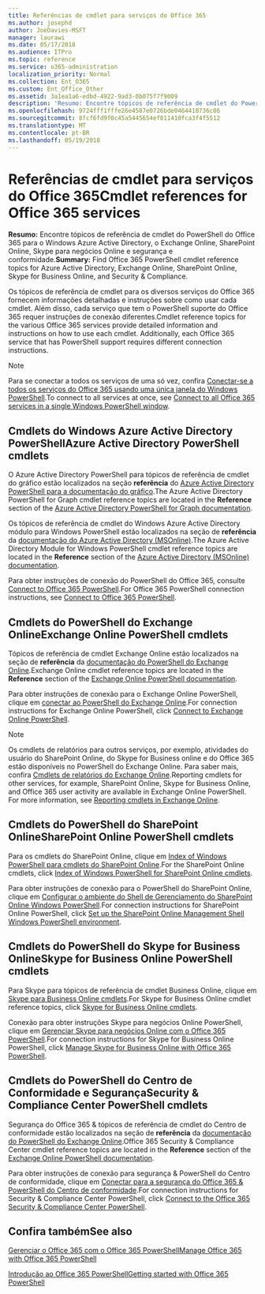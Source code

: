 ```yaml
---
title: Referências de cmdlet para serviços do Office 365
ms.author: josephd
author: JoeDavies-MSFT
manager: laurawi
ms.date: 05/17/2018
ms.audience: ITPro
ms.topic: reference
ms.service: o365-administration
localization_priority: Normal
ms.collection: Ent_O365
ms.custom: Ent_Office_Other
ms.assetid: 3a1ea1a6-edbd-4922-9ad3-0b075f7f9009
description: 'Resumo: Encontre tópicos de referência de cmdlet do PowerShell do Office 365 para o Windows Azure Active Directory, o Exchange Online, SharePoint Online, Skype para negócios Online e segurança e conformidade.'
ms.openlocfilehash: 9724fff1fffe26e4587e0726bde0464410736c86
ms.sourcegitcommit: 8fcf6fd9f0c45a5445654ef811410fca3f4f5512
ms.translationtype: MT
ms.contentlocale: pt-BR
ms.lasthandoff: 05/19/2018
---
```

# <a name="cmdlet-references-for-office-365-services"></a><span data-ttu-id="d64d6-103">Referências de cmdlet para serviços do Office 365</span><span class="sxs-lookup"><span data-stu-id="d64d6-103">Cmdlet references for Office 365 services</span></span>

 <span data-ttu-id="d64d6-104">**Resumo:** Encontre tópicos de referência de cmdlet do PowerShell do Office 365 para o Windows Azure Active Directory, o Exchange Online, SharePoint Online, Skype para negócios Online e segurança e conformidade.</span><span class="sxs-lookup"><span data-stu-id="d64d6-104">**Summary:** Find Office 365 PowerShell cmdlet reference topics for Azure Active Directory, Exchange Online, SharePoint Online, Skype for Business Online, and Security & Compliance.</span></span>
  
<span data-ttu-id="d64d6-p101">Os tópicos de referência de cmdlet para os diversos serviços do Office 365 fornecem informações detalhadas e instruções sobre como usar cada cmdlet. Além disso, cada serviço que tem o PowerShell suporte do Office 365 requer instruções de conexão diferentes.</span><span class="sxs-lookup"><span data-stu-id="d64d6-p101">Cmdlet reference topics for the various Office 365 services provide detailed information and instructions on how to use each cmdlet. Additionally, each Office 365 service that has PowerShell support requires different connection instructions.</span></span>
  
> [!NOTE]
> <span data-ttu-id="d64d6-107">Para se conectar a todos os serviços de uma só vez, confira [Conectar-se a todos os serviços do Office 365 usando uma única janela do Windows PowerShell](connect-to-all-office-365-services-in-a-single-windows-powershell-window.md).</span><span class="sxs-lookup"><span data-stu-id="d64d6-107">To connect to all services at once, see [Connect to all Office 365 services in a single Windows PowerShell window](connect-to-all-office-365-services-in-a-single-windows-powershell-window.md).</span></span> 
  
## <a name="azure-active-directory-powershell-cmdlets"></a><span data-ttu-id="d64d6-108">Cmdlets do Windows Azure Active Directory PowerShell</span><span class="sxs-lookup"><span data-stu-id="d64d6-108">Azure Active Directory PowerShell cmdlets</span></span>

<span data-ttu-id="d64d6-109">O Azure Active Directory PowerShell para tópicos de referência de cmdlet do gráfico estão localizados na seção **referência** do [Azure Active Directory PowerShell para a documentação do gráfico](https://docs.microsoft.com/powershell/azure/active-directory/install-adv2?view=azureadps-2.0).</span><span class="sxs-lookup"><span data-stu-id="d64d6-109">The Azure Active Directory PowerShell for Graph cmdlet reference topics are located in the **Reference** section of the [Azure Active Directory PowerShell for Graph documentation](https://docs.microsoft.com/powershell/azure/active-directory/install-adv2?view=azureadps-2.0).</span></span>

<span data-ttu-id="d64d6-110">Os tópicos de referência de cmdlet do Windows Azure Active Directory módulo para Windows PowerShell estão localizados na seção de **referência** da [documentação do Azure Active Directory (MSOnline)](https://docs.microsoft.com/powershell/azure/active-directory/overview?view=azureadps-1.0).</span><span class="sxs-lookup"><span data-stu-id="d64d6-110">The Azure Active Directory Module for Windows PowerShell cmdlet reference topics are located in the **Reference** section of the [Azure Active Directory (MSOnline) documentation](https://docs.microsoft.com/powershell/azure/active-directory/overview?view=azureadps-1.0).</span></span>

<span data-ttu-id="d64d6-111">Para obter instruções de conexão do PowerShell do Office 365, consulte [Connect to Office 365 PowerShell](connect-to-office-365-powershell.md).</span><span class="sxs-lookup"><span data-stu-id="d64d6-111">For Office 365 PowerShell connection instructions, see [Connect to Office 365 PowerShell](connect-to-office-365-powershell.md).</span></span>
  
## <a name="exchange-online-powershell-cmdlets"></a><span data-ttu-id="d64d6-112">Cmdlets do PowerShell do Exchange Online</span><span class="sxs-lookup"><span data-stu-id="d64d6-112">Exchange Online PowerShell cmdlets</span></span>

<span data-ttu-id="d64d6-113">Tópicos de referência de cmdlet Exchange Online estão localizados na seção de **referência** da [documentação do PowerShell do Exchange Online](https://docs.microsoft.com/powershell/exchange/exchange-online/exchange-online-powershell?view=exchange-ps).</span><span class="sxs-lookup"><span data-stu-id="d64d6-113">Exchange Online cmdlet reference topics are located in the **Reference** section of the [Exchange Online PowerShell documentation](https://docs.microsoft.com/powershell/exchange/exchange-online/exchange-online-powershell?view=exchange-ps).</span></span>
  
<span data-ttu-id="d64d6-114">Para obter instruções de conexão para o Exchange Online PowerShell, clique em [conectar ao PowerShell do Exchange Online](https://go.microsoft.com/fwlink/p/?LinkId=396554).</span><span class="sxs-lookup"><span data-stu-id="d64d6-114">For connection instructions for Exchange Online PowerShell, click [Connect to Exchange Online PowerShell](https://go.microsoft.com/fwlink/p/?LinkId=396554).</span></span>
  
> [!NOTE]
> <span data-ttu-id="d64d6-p102">Os cmdlets de relatórios para outros serviços, por exemplo, atividades do usuário do SharePoint Online, do Skype for Business online e do Office 365 estão disponíveis no PowerShell do Exchange Online. Para saber mais, confira [Cmdlets de relatórios do Exchange Online](https://go.microsoft.com/fwlink/p/?LinkId=691595).</span><span class="sxs-lookup"><span data-stu-id="d64d6-p102">Reporting cmdlets for other services, for example, SharePoint Online, Skype for Business Online, and Office 365 user activity are available in Exchange Online PowerShell. For more information, see [Reporting cmdlets in Exchange Online](https://go.microsoft.com/fwlink/p/?LinkId=691595).</span></span> 
  
## <a name="sharepoint-online-powershell-cmdlets"></a><span data-ttu-id="d64d6-117">Cmdlets do PowerShell do SharePoint Online</span><span class="sxs-lookup"><span data-stu-id="d64d6-117">SharePoint Online PowerShell cmdlets</span></span>

<span data-ttu-id="d64d6-118">Para os cmdlets do SharePoint Online, clique em [Index of Windows PowerShell para cmdlets do SharePoint Online](https://go.microsoft.com/fwlink/p/?LinkId=691476).</span><span class="sxs-lookup"><span data-stu-id="d64d6-118">For the SharePoint Online cmdlets, click [Index of Windows PowerShell for SharePoint Online cmdlets](https://go.microsoft.com/fwlink/p/?LinkId=691476).</span></span>
  
<span data-ttu-id="d64d6-119">Para obter instruções de conexão para o PowerShell do SharePoint Online, clique em [Configurar o ambiente do Shell de Gerenciamento do SharePoint Online Windows PowerShell](https://go.microsoft.com/fwlink/p/?LinkId=691603).</span><span class="sxs-lookup"><span data-stu-id="d64d6-119">For connection instructions for SharePoint Online PowerShell, click [Set up the SharePoint Online Management Shell Windows PowerShell environment](https://go.microsoft.com/fwlink/p/?LinkId=691603).</span></span>
  
## <a name="skype-for-business-online-powershell-cmdlets"></a><span data-ttu-id="d64d6-120">Cmdlets do PowerShell do Skype for Business Online</span><span class="sxs-lookup"><span data-stu-id="d64d6-120">Skype for Business Online PowerShell cmdlets</span></span>

<span data-ttu-id="d64d6-121">Para Skype para tópicos de referência de cmdlet Business Online, clique em [Skype para Business Online cmdlets](https://technet.microsoft.com/library/mt228132.aspx).</span><span class="sxs-lookup"><span data-stu-id="d64d6-121">For Skype for Business Online cmdlet reference topics, click [Skype for Business Online cmdlets](https://technet.microsoft.com/library/mt228132.aspx).</span></span>
  
<span data-ttu-id="d64d6-122">Conexão para obter instruções Skype para negócios Online PowerShell, clique em [Gerenciar Skype para negócios Online com o Office 365 PowerShell](manage-skype-for-business-online-with-office-365-powershell.md).</span><span class="sxs-lookup"><span data-stu-id="d64d6-122">For connection instructions for Skype for Business Online PowerShell, click [Manage Skype for Business Online with Office 365 PowerShell](manage-skype-for-business-online-with-office-365-powershell.md).</span></span>

## <a name="security-amp-compliance-center-powershell-cmdlets"></a><span data-ttu-id="d64d6-123">Cmdlets do PowerShell do Centro de Conformidade e Segurança</span><span class="sxs-lookup"><span data-stu-id="d64d6-123">Security &amp; Compliance Center PowerShell cmdlets</span></span>

<span data-ttu-id="d64d6-124">Segurança do Office 365 &amp; tópicos de referência de cmdlet do Centro de conformidade estão localizados na seção de **referência** da [documentação do PowerShell do Exchange Online](https://docs.microsoft.com/powershell/exchange/exchange-online/exchange-online-powershell?view=exchange-ps).</span><span class="sxs-lookup"><span data-stu-id="d64d6-124">Office 365 Security &amp; Compliance Center cmdlet reference topics are located in the **Reference** section of the [Exchange Online PowerShell documentation](https://docs.microsoft.com/powershell/exchange/exchange-online/exchange-online-powershell?view=exchange-ps).</span></span>
  
<span data-ttu-id="d64d6-125">Para obter instruções de conexão para segurança &amp; PowerShell do Centro de conformidade, clique em [Conectar para a segurança do Office 365 &amp; PowerShell do Centro de conformidade](https://docs.microsoft.com/powershell/exchange/office-365-scc/connect-to-scc-powershell/connect-to-scc-powershell?view=exchange-ps).</span><span class="sxs-lookup"><span data-stu-id="d64d6-125">For connection instructions for Security &amp; Compliance Center PowerShell, click [Connect to the Office 365 Security &amp; Compliance Center PowerShell](https://docs.microsoft.com/powershell/exchange/office-365-scc/connect-to-scc-powershell/connect-to-scc-powershell?view=exchange-ps).</span></span>


  
## <a name="see-also"></a><span data-ttu-id="d64d6-126">Confira também</span><span class="sxs-lookup"><span data-stu-id="d64d6-126">See also</span></span>

[<span data-ttu-id="d64d6-127">Gerenciar o Office 365 com o Office 365 PowerShell</span><span class="sxs-lookup"><span data-stu-id="d64d6-127">Manage Office 365 with Office 365 PowerShell</span></span>](manage-office-365-with-office-365-powershell.md)
  
[<span data-ttu-id="d64d6-128">Introdução ao Office 365 PowerShell</span><span class="sxs-lookup"><span data-stu-id="d64d6-128">Getting started with Office 365 PowerShell</span></span>](getting-started-with-office-365-powershell.md)


